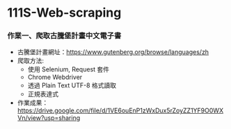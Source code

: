 # 111S-Web-scraping

### 作業一、爬取古騰堡計畫中文電子書

- 古騰堡計畫網址：<https://www.gutenberg.org/browse/languages/zh>
- 爬取方法:
  - 使用 Selenium, Request 套件
  - Chrome Webdriver
  - 透過 Plain Text UTF-8 格式讀取
  - 正規表達式 
- 作業成果：<https://drive.google.com/file/d/1VE6ouEnP1zWxDux5rZoyZZ1YF9O0WXVn/view?usp=sharing>
